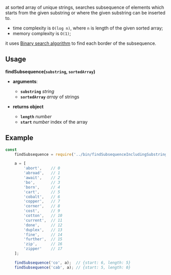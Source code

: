 at sorted array of unique strings, searches subsequence of elements which starts from the given substring or where the given substring can be inserted to.

 * time complexity is `O(log n)`, where `n` is length of the given sorted array;
 * memory complexity is `O(1)`;

it uses [Binary search algorithm](https://en.wikipedia.org/wiki/Binary_search_algorithm) to find each border of the subsequence.

## Usage

**findSubsequence(`substring`, `sortedArray`)**

 * **arguments**:
    * **`substring`** *string*
    * **`sortedArray`** *array* of strings

 * **returns object**
    * **`length`** *number*
    * **`start`** *number* index of the array

## Example

```js
const
    findSubsequence = require('../bin/findSubsequenceIncludingSubstringFromWordStart'),

    a = [
        'abort',    // 0
        'abroad',   // 1
        'await',    // 2
        'bo',       // 3
        'born',     // 4
        'cart',     // 5
        'cobalt',   // 6
        'copper',   // 7
        'corner',   // 8
        'cost',     // 9
        'cotton',   // 10
        'current',  // 11
        'done',     // 12
        'duplex',   // 13
        'fine',     // 14
        'further',  // 15
        'zip',      // 16
        'zipper'    // 17
    ];

    findSubsequence('co', a);  // {start: 6, length: 5}
    findSubsequence('cab', a); // {start: 5, length: 0}
```

